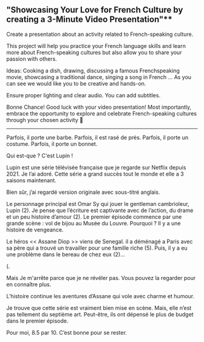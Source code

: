 ## "Showcasing Your Love for French Culture by creating a 3-Minute Video Presentation"**

Create a presentation about an activity related to French-speaking culture.

This project will help you practice your French language skills and learn more about French-speaking cultures but also allow you to share your passion with others.

Ideas: Cooking a dish, drawing, discussing a famous Frenchspeaking movie, showcasing a traditional dance, singing a song in French … As you can see we would like you to be creative and hands-on. 

Ensure proper lighting and clear audio. You can add subtitles. 

Bonne Chance! Good luck with your video presentation! Most importantly, embrace the opportunity to explore and celebrate French-speaking cultures through your chosen activity 🙂

---

Parfois, il porte une barbe. Parfois, il est rasé de près.
Parfois, il porte un costume. Parfois, il porte un bonnet.

Qui est-que ? C'est Lupin ! 

Lupin est une série télévisée française que je regarde sur Netflix depuis 2021. Je l’ai adoré. Cette série a grand succès tout le monde et elle a 3 saisons maintenant.

Bien sûr, j’ai regardé version originale avec sous-titré anglais.

Le personnage principal est Omar Sy qui jouer le gentleman cambrioleur, Lupin (2). Je pense que l’écriture est captivante avec de l’action, du drame et un peu histoire d’amour (2). Le premier épisode commence par une grande scène : vol de bijou au Musée du Louvre. Pourquoi ? Il y a une histoire de vengeance. 

Le héros << Assane Diop >> viens de Senegal. il a déménagé a Paris avec sa père qui a trouvé un travailler pour une famille riche (5). Puis, il y a eu une problème dans le bereau de chez eux (2)…

  (.

Mais Je m'arrête parce que je ne révéler pas. Vous pouvez la regarder pour en connaître plus.

L’histoire continue les aventures d’Assane qui vole avec charme et humour.

Je trouve que cette série est vraiment bien mise en scène. Mais, elle n’est pas tellement du septième art. Peut-être, ils ont dépensé le plus de budget dans le premier épisode.

Pour moi, 8.5 par 10. C’est bonne pour se rester.




